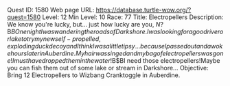 Quest ID: 1580
Web page URL: https://database.turtle-wow.org/?quest=1580
Level: 12
Min Level: 10
Race: 77
Title: Electropellers
Description: We know you're lucky, but... just how lucky are you, $N?$B$BOne night I was wandering the roads of Darkshore.I was looking for a good river or lake to try my new self-propelled, exploding duck decoy and I think I was a little tipsy... because I passed out and awoke hours later in Auberdine.My hair was singed and my bag of electropellers was gone!I must have dropped them in the water!$B$BI need those electropellers!Maybe you can fish them out of some lake or stream in Darkshore...
Objective: Bring 12 Electropellers to Wizbang Cranktoggle in Auberdine.
